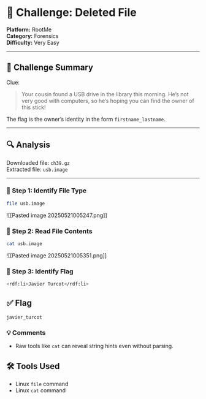 # 🧩 Challenge: Deleted File

**Platform:** RootMe  
**Category:** Forensics  
**Difficulty:** Very Easy  

---

## 🧠 Challenge Summary
Clue:  
> Your cousin found a USB drive in the library this morning. He’s not very good with computers, so he’s hoping you can find the owner of this stick!

The flag is the owner’s identity in the form `firstname_lastname`.

---

## 🔍 Analysis

Downloaded file: `ch39.gz`  
Extracted file: `usb.image`

---

### 🔸 Step 1: Identify File Type

```bash 
file usb.image          
```
![[Pasted image 20250521005247.png]]

### 🔸 Step 2: Read File Contents

```bash
cat usb.image
```
![[Pasted image 20250521005351.png]]

### 🔸 Step 3: Identify Flag

```bash
<rdf:li>Javier Turcot</rdf:li>
```

## ✅ Flag

`javier_turcot`


### 💡 Comments

- Raw tools like `cat` can reveal string hints even without parsing.

##  🛠️ Tools Used

- Linux `file` command
- Linux `cat` command

